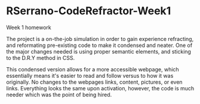 # RSerrano-CodeRefractor-Week1
Week 1 homework

The project is a on-the-job simulation in order to gain experience refracting, and reformating pre-existing code to make it condensed
and neater. One of the major changes needed is using proper semantic elements, and sticking to the D.R.Y method in CSS. 

This condensed version allows for a more accessible webpage, which essentially means it's easier to read and follow versus to how it was 
originally. No changes to the webpages links, content, pictures, or even links. Everything looks the same upon activation, however, the 
code is much needer which was the point of being hired.
